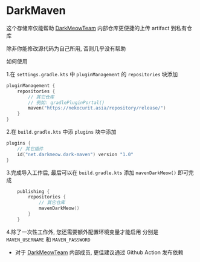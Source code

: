 # DarkMaven
这个存储库仅能帮助 [DarkMeowTeam](https://github.com/DarkMeowTeam) 内部仓库更便捷的上传 artifact 到私有仓库

除非你能修改源代码为自己所用, 否则几乎没有帮助

如何使用

1.在 `settings.gradle.kts` 中 `pluginManagement` 的 `repositories` 块添加

````kts
pluginManagement {
    repositories {
        // 其它仓库
        // 例如: gradlePluginPortal()
        maven("https://nekocurit.asia/repository/release/")
    }
}
````

2.在 `build.gradle.kts` 中添 `plugins` 块中添加

```kts
plugins {
    // 其它插件
    id("net.darkmeow.dark-maven") version "1.0"
}
```

3.完成导入工作后, 最后可以在 `build.gradle.kts` 添加 `mavenDarkMeow()` 即可完成
```kts
    publishing {
        repositories {
            // 其它仓库
            mavenDarkMeow()
        }
    }
```

4.除了一次性工作外, 您还需要额外配置环境变量才能启用 分别是 `MAVEN_USERNAME` 和 `MAVEN_PASSWORD`

* 对于 [DarkMeowTeam](https://github.com/DarkMeowTeam) 内部成员, 更佳建议通过 Github Action 发布依赖